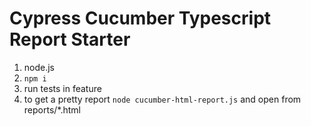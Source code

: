# Cypress Cucumber Typescript Report Starter
1. node.js
2. `npm i`
3. run tests in feature
4.  to get a pretty report 
`node cucumber-html-report.js`
and open from reports/*.html